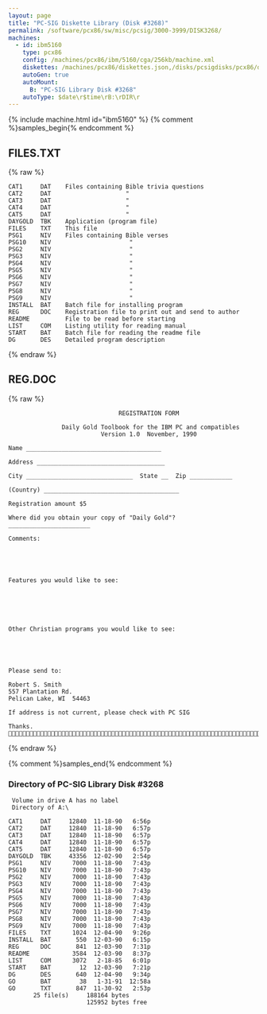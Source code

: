 ```yaml
---
layout: page
title: "PC-SIG Diskette Library (Disk #3268)"
permalink: /software/pcx86/sw/misc/pcsig/3000-3999/DISK3268/
machines:
  - id: ibm5160
    type: pcx86
    config: /machines/pcx86/ibm/5160/cga/256kb/machine.xml
    diskettes: /machines/pcx86/diskettes.json,/disks/pcsigdisks/pcx86/diskettes.json
    autoGen: true
    autoMount:
      B: "PC-SIG Library Disk #3268"
    autoType: $date\r$time\rB:\rDIR\r
---
```


{% include machine.html id="ibm5160" %}
{% comment %}samples_begin{% endcomment %}

## FILES.TXT

{% raw %}
```
CAT1     DAT    Files containing Bible trivia questions
CAT2     DAT                     "
CAT3     DAT                     "
CAT4     DAT                     "
CAT5     DAT                     "
DAYGOLD  TBK    Application (program file)
FILES    TXT    This file
PSG1     NIV    Files containing Bible verses
PSG10    NIV                      "
PSG2     NIV                      "
PSG3     NIV                      "
PSG4     NIV                      "
PSG5     NIV                      "
PSG6     NIV                      "
PSG7     NIV                      "
PSG8     NIV                      "
PSG9     NIV                      "
INSTALL  BAT    Batch file for installing program
REG      DOC    Registration file to print out and send to author
README          File to be read before starting
LIST     COM    Listing utility for reading manual
START    BAT    Batch file for reading the readme file
DG       DES    Detailed program description
```
{% endraw %}

## REG.DOC

{% raw %}
```
                               REGISTRATION FORM

               Daily Gold Toolbook for the IBM PC and compatibles
                          Version 1.0  November, 1990

Name ______________________________________

Address ____________________________________

City ______________________________  State __  Zip ____________

(Country) ______________________________________

Registration amount $5

Where did you obtain your copy of "Daily Gold"? _______________________

Comments:





Features you would like to see:






Other Christian programs you would like to see:





Please send to:

Robert S. Smith
557 Plantation Rd.
Pelican Lake, WI  54463

If address is not current, please check with PC SIG

Thanks.

```
{% endraw %}

{% comment %}samples_end{% endcomment %}

### Directory of PC-SIG Library Disk #3268

     Volume in drive A has no label
     Directory of A:\

    CAT1     DAT     12840  11-18-90   6:56p
    CAT2     DAT     12840  11-18-90   6:57p
    CAT3     DAT     12840  11-18-90   6:57p
    CAT4     DAT     12840  11-18-90   6:57p
    CAT5     DAT     12840  11-18-90   6:57p
    DAYGOLD  TBK     43356  12-02-90   2:54p
    PSG1     NIV      7000  11-18-90   7:43p
    PSG10    NIV      7000  11-18-90   7:43p
    PSG2     NIV      7000  11-18-90   7:43p
    PSG3     NIV      7000  11-18-90   7:43p
    PSG4     NIV      7000  11-18-90   7:43p
    PSG5     NIV      7000  11-18-90   7:43p
    PSG6     NIV      7000  11-18-90   7:43p
    PSG7     NIV      7000  11-18-90   7:43p
    PSG8     NIV      7000  11-18-90   7:43p
    PSG9     NIV      7000  11-18-90   7:43p
    FILES    TXT      1024  12-04-90   9:26p
    INSTALL  BAT       550  12-03-90   6:15p
    REG      DOC       841  12-03-90   7:31p
    README            3584  12-03-90   8:37p
    LIST     COM      3072   2-18-85   6:01p
    START    BAT        12  12-03-90   7:21p
    DG       DES       640  12-04-90   9:34p
    GO       BAT        38   1-31-91  12:58a
    GO       TXT       847  11-30-92   2:53p
           25 file(s)     188164 bytes
                          125952 bytes free
